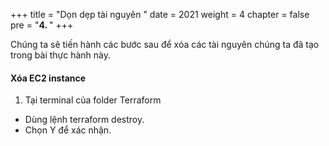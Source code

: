 +++
title = "Dọn dẹp tài nguyên  "
date = 2021
weight = 4
chapter = false
pre = "<b>4. </b>"
+++

Chúng ta sẽ tiến hành các bước sau để xóa các tài nguyên chúng ta đã tạo trong bài thực hành này.

#### Xóa EC2 instance

1. Tại terminal của folder Terraform

- Dùng lệnh terraform destroy.
- Chọn Y để xác nhận.

